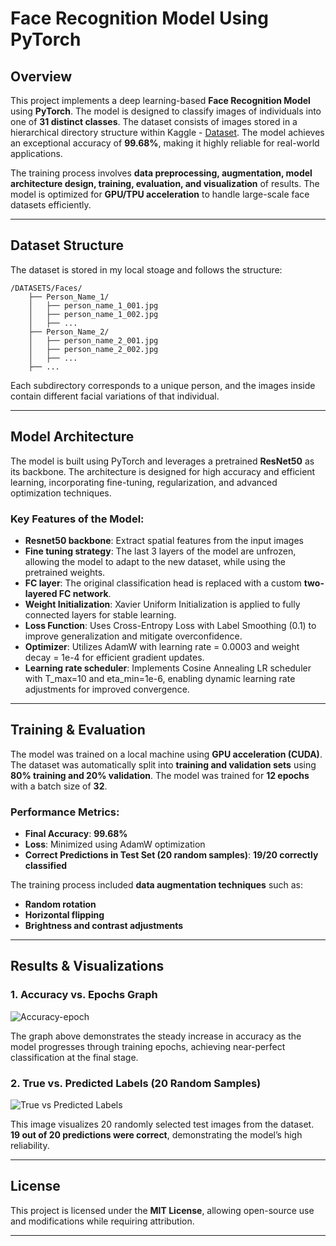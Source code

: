 # Face Recognition Model Using PyTorch

## Overview
This project implements a deep learning-based **Face Recognition Model** using **PyTorch**. The model is designed to classify images of individuals into one of **31 distinct classes**. The dataset consists of images stored in a hierarchical directory structure within Kaggle - [Dataset](https://www.kaggle.com/datasets/vasukipatel/face-recognition-dataset). The model achieves an exceptional accuracy of **99.68%**, making it highly reliable for real-world applications.

The training process involves **data preprocessing, augmentation, model architecture design, training, evaluation, and visualization** of results. The model is optimized for **GPU/TPU acceleration** to handle large-scale face datasets efficiently.

---

## Dataset Structure
The dataset is stored in my local stoage and follows the structure:
```
/DATASETS/Faces/
    ├── Person_Name_1/
    │   ├── person_name_1_001.jpg
    │   ├── person_name_1_002.jpg
    │   ├── ...
    ├── Person_Name_2/
    │   ├── person_name_2_001.jpg
    │   ├── person_name_2_002.jpg
    │   ├── ...
    ├── ...
```
Each subdirectory corresponds to a unique person, and the images inside contain different facial variations of that individual.

---

## Model Architecture
The model is built using PyTorch and leverages a pretrained **ResNet50** as its backbone. The architecture is designed for high accuracy and efficient learning, incorporating fine-tuning, regularization, and advanced optimization techniques. 

### Key Features of the Model: 
- **Resnet50 backbone**: Extract spatial features from the input images
- **Fine tuning strategy**: The last 3 layers of the model are unfrozen, allowing the model to adapt to the new dataset, while using the pretrained weights.
- **FC layer**: The original classification head is replaced with a custom **two-layered FC network**.
- **Weight Initialization**: Xavier Uniform Initialization is applied to fully connected layers for stable learning. 
- **Loss Function**: Uses Cross-Entropy Loss with Label Smoothing (0.1) to improve generalization and mitigate overconfidence.
- **Optimizer**: Utilizes AdamW with learning rate = 0.0003 and weight decay = 1e-4 for efficient gradient updates.
- **Learning rate scheduler**:  Implements Cosine Annealing LR scheduler with T_max=10 and eta_min=1e-6, enabling dynamic learning rate adjustments for improved convergence.

---

## Training & Evaluation
The model was trained on a local machine using **GPU acceleration (CUDA)**. The dataset was automatically split into **training and validation sets** using **80% training and 20% validation**. The model was trained for **12 epochs** with a batch size of **32**.

### **Performance Metrics:**
- **Final Accuracy**: **99.68%**
- **Loss**: Minimized using AdamW optimization
- **Correct Predictions in Test Set (20 random samples)**: **19/20 correctly classified**

The training process included **data augmentation techniques** such as:
- **Random rotation**
- **Horizontal flipping**
- **Brightness and contrast adjustments**

---

## Results & Visualizations
### **1. Accuracy vs. Epochs Graph**
![Accuracy-epoch](image.png)

The graph above demonstrates the steady increase in accuracy as the model progresses through training epochs, achieving near-perfect classification at the final stage.

### **2. True vs. Predicted Labels (20 Random Samples)**
![True vs Predicted Labels](image-1.png)

This image visualizes 20 randomly selected test images from the dataset. **19 out of 20 predictions were correct**, demonstrating the model’s high reliability.

---

## License
This project is licensed under the **MIT License**, allowing open-source use and modifications while requiring attribution.

---
